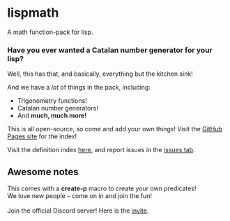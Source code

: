 # lispmath
A math function-pack for lisp.

### Have you ever wanted a Catalan number generator for your lisp?
Well, this has that, and basically, everything but the kitchen sink!

And we have a *lot* of things in the pack, including:
<ul type="">
  <li>Trigonometry functions!</li>
  <li>Catalan number generators!</li>
  <li>And <strong>much, much more!</strong></li>
 </ul>
 
 This is all open-source, so come and add your own things!
 Visit the <a href='https://mohindertalafuse.github.io/lispmath'>GitHub Pages site</a> for the index!

 Visit the definition index <a href="https://mohindertalafuse.github.io/lispmath/continue%3F.html">here</a>, and report issues in the <a href='https://github.com/mohindertalafuse/lispmath/issues'>issues tab</a>.
 <br/>
 
 
 ## Awesome notes
This comes with a **create-p** macro to create your own predicates!<br/>
We love new people – come on in and join the fun!<br />
<br />Join the official Discord server! Here is the <a href='https://discord.gg/TrpZXtF'>invite</a>.
